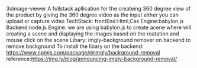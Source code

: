 3dimage-viewer 
     A fullstack apllication for the createing 360 degree view of the product by giving the 360 degree video as the input either you can upload or capture video
     TechStack:
       frontEnd:Html,Css
       Engine:babylon.js
       Backend:node.js
    Engine:
     we are using babylon.js to create acene where will creating a scene and displaying the images based on the roatation and mouse click on the scene
    Libary:
    imgly-background remover on backend to remove background
    To install the libary on the backend:
     https://www.npmjs.com/package/@imgly/background-removal
     reference:https://img.ly/blog/announcing-imgly-background-removal/
